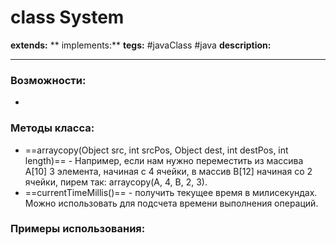 # class System
**extends:** 
** implements:** 
**tegs:** #javaClass #java 
**description:** 

---
### Возможности:
- 
### Методы класса:
- ==arraycopy(Object src, int srcPos, Object dest, int destPos, int length)== - Например, если нам нужно переместить из массива A[10] 3 элемента, начиная с 4 ячейки, в массив B[12] начиная со 2 ячейки, пирем так: arraycopy(A, 4, B, 2, 3).
- ==currentTimeMillis()== - получить текущее время в милисекундах. Можно использовать для подсчета времени выполнения операций.

### Примеры использования:
